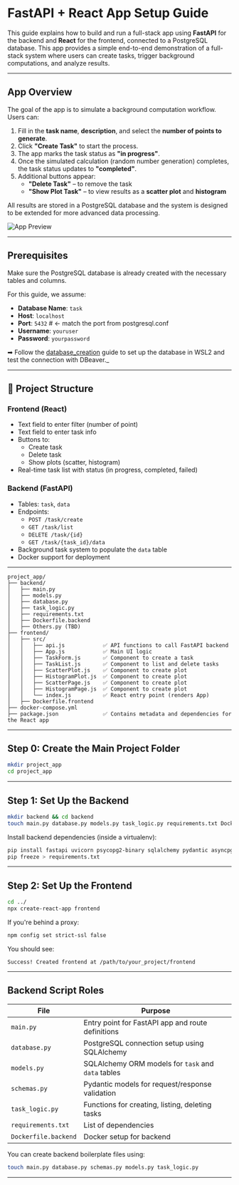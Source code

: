 # FastAPI + React App Setup Guide

This guide explains how to build and run a full-stack app using **FastAPI** for the backend and **React** for the frontend, connected to a PostgreSQL database.
This app provides a simple end-to-end demonstration of a full-stack system where users can create tasks, trigger background computations, and analyze results.

---

## App Overview

The goal of the app is to simulate a background computation workflow. Users can:

1. Fill in the **task name**, **description**, and select the **number of points to generate**.
2. Click **"Create Task"** to start the process.
3. The app marks the task status as **"in progress"**.
4. Once the simulated calculation (random number generation) completes, the task status updates to **"completed"**.
5. Additional buttons appear:
   - **"Delete Task"** – to remove the task
   - **"Show Plot Task"** – to view results as a **scatter plot** and **histogram**

All results are stored in a PostgreSQL database and the system is designed to be extended for more advanced data processing.

![App Preview](./app_preview.png)

---

##  Prerequisites

Make sure the PostgreSQL database is already created with the necessary tables and columns.

For this guide, we assume:

- **Database Name**: `task`
- **Host**: `localhost`
- **Port**: `5432`  # <- match the port from postgresql.conf
- **Username**: `youruser`
- **Password**: `yourpassword`

➡ Follow the [database_creation](../database_creation/) guide to set up the database in WSL2 and test the connection with DBeaver._

---

## 📁 Project Structure

### Frontend (React)
- Text field to enter filter (number of point)
- Text field to enter task info
- Buttons to:
  - Create task
  - Delete task
  - Show plots (scatter, histogram)
- Real-time task list with status (in progress, completed, failed)

### Backend (FastAPI)
- Tables: `task`, `data`
- Endpoints:
  - `POST /task/create`
  - `GET /task/list`
  - `DELETE /task/{id}`
  - `GET /task/{task_id}/data`
- Background task system to populate the `data` table
- Docker support for deployment

---


```
project_app/
├── backend/
│   ├── main.py
│   ├── models.py
│   ├── database.py
│   ├── task_logic.py
│   ├── requirements.txt
│   ├── Dockerfile.backend
│   ├── Others.py (TBD)
├── frontend/
│   ├── src/
│   │   ├── api.js            ✅ API functions to call FastAPI backend
│   │   ├── App.js            ✅ Main UI logic
│   │   ├── TaskForm.js       ✅ Component to create a task
│   │   ├── TaskList.js       ✅ Component to list and delete tasks
│   │   ├── ScatterPlot.js    ✅ Component to create plot
│   │   ├── HistogramPlot.js  ✅ Component to create plot
│   │   ├── ScatterPage.js    ✅ Component to create plot
│   │   ├── HistogramPage.js  ✅ Component to create plot
│   │   └── index.js          ✅ React entry point (renders App)
│   ├── Dockerfile.frontend
├── docker-compose.yml
├── package.json              ✅ Contains metadata and dependencies for the React app

```

---

## Step 0: Create the Main Project Folder

```bash
mkdir project_app
cd project_app
```

---

## Step 1: Set Up the Backend

```bash
mkdir backend && cd backend
touch main.py database.py models.py task_logic.py requirements.txt Dockerfile.backend
```

Install backend dependencies (inside a virtualenv):

```bash
pip install fastapi uvicorn psycopg2-binary sqlalchemy pydantic asyncpg
pip freeze > requirements.txt
```

---

## Step 2: Set Up the Frontend

```bash
cd ../
npx create-react-app frontend
```

If you're behind a proxy:

```bash
npm config set strict-ssl false
```

You should see:

```
Success! Created frontend at /path/to/your_project/frontend
```

---



## Backend Script Roles

| File            | Purpose |
|-----------------|---------|
| `main.py`       | Entry point for FastAPI app and route definitions |
| `database.py`   | PostgreSQL connection setup using SQLAlchemy |
| `models.py`     | SQLAlchemy ORM models for `task` and `data` tables |
| `schemas.py`    | Pydantic models for request/response validation |
| `task_logic.py` | Functions for creating, listing, deleting tasks |
| `requirements.txt` | List of dependencies |
| `Dockerfile.backend` | Docker setup for backend |

You can create backend boilerplate files using:

```bash
touch main.py database.py schemas.py models.py task_logic.py
```

---
